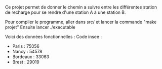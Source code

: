 Ce projet permet de donner le chemin a suivre entre les différentes station de recharge pour se rendre d'une station A à une station B.

Pour compiler le programme, aller dans src/ et lancer la commande "make projet"
Ensuite lancer ./executable


Voici des données fonctionnelles : 
Code insee : 
 - Paris : 75056
 - Nancy : 54578
 - Bordeaux : 33063
 - Brest : 29019
